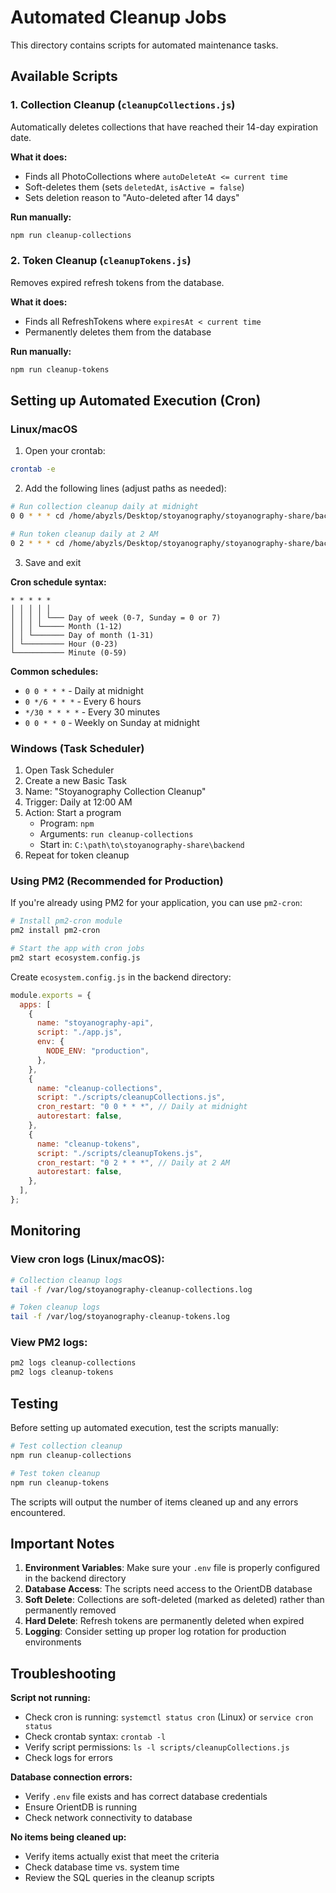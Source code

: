 # Automated Cleanup Jobs

This directory contains scripts for automated maintenance tasks.

## Available Scripts

### 1. Collection Cleanup (`cleanupCollections.js`)

Automatically deletes collections that have reached their 14-day expiration date.

**What it does:**

- Finds all PhotoCollections where `autoDeleteAt <= current time`
- Soft-deletes them (sets `deletedAt`, `isActive = false`)
- Sets deletion reason to "Auto-deleted after 14 days"

**Run manually:**

```bash
npm run cleanup-collections
```

### 2. Token Cleanup (`cleanupTokens.js`)

Removes expired refresh tokens from the database.

**What it does:**

- Finds all RefreshTokens where `expiresAt < current time`
- Permanently deletes them from the database

**Run manually:**

```bash
npm run cleanup-tokens
```

## Setting up Automated Execution (Cron)

### Linux/macOS

1. Open your crontab:

```bash
crontab -e
```

2. Add the following lines (adjust paths as needed):

```bash
# Run collection cleanup daily at midnight
0 0 * * * cd /home/abyzls/Desktop/stoyanography/stoyanography-share/backend && npm run cleanup-collections >> /var/log/stoyanography-cleanup-collections.log 2>&1

# Run token cleanup daily at 2 AM
0 2 * * * cd /home/abyzls/Desktop/stoyanography/stoyanography-share/backend && npm run cleanup-tokens >> /var/log/stoyanography-cleanup-tokens.log 2>&1
```

3. Save and exit

**Cron schedule syntax:**

```
* * * * *
│ │ │ │ │
│ │ │ │ └─── Day of week (0-7, Sunday = 0 or 7)
│ │ │ └───── Month (1-12)
│ │ └─────── Day of month (1-31)
│ └───────── Hour (0-23)
└─────────── Minute (0-59)
```

**Common schedules:**

- `0 0 * * *` - Daily at midnight
- `0 */6 * * *` - Every 6 hours
- `*/30 * * * *` - Every 30 minutes
- `0 0 * * 0` - Weekly on Sunday at midnight

### Windows (Task Scheduler)

1. Open Task Scheduler
2. Create a new Basic Task
3. Name: "Stoyanography Collection Cleanup"
4. Trigger: Daily at 12:00 AM
5. Action: Start a program
   - Program: `npm`
   - Arguments: `run cleanup-collections`
   - Start in: `C:\path\to\stoyanography-share\backend`
6. Repeat for token cleanup

### Using PM2 (Recommended for Production)

If you're already using PM2 for your application, you can use `pm2-cron`:

```bash
# Install pm2-cron module
pm2 install pm2-cron

# Start the app with cron jobs
pm2 start ecosystem.config.js
```

Create `ecosystem.config.js` in the backend directory:

```javascript
module.exports = {
  apps: [
    {
      name: "stoyanography-api",
      script: "./app.js",
      env: {
        NODE_ENV: "production",
      },
    },
    {
      name: "cleanup-collections",
      script: "./scripts/cleanupCollections.js",
      cron_restart: "0 0 * * *", // Daily at midnight
      autorestart: false,
    },
    {
      name: "cleanup-tokens",
      script: "./scripts/cleanupTokens.js",
      cron_restart: "0 2 * * *", // Daily at 2 AM
      autorestart: false,
    },
  ],
};
```

## Monitoring

### View cron logs (Linux/macOS):

```bash
# Collection cleanup logs
tail -f /var/log/stoyanography-cleanup-collections.log

# Token cleanup logs
tail -f /var/log/stoyanography-cleanup-tokens.log
```

### View PM2 logs:

```bash
pm2 logs cleanup-collections
pm2 logs cleanup-tokens
```

## Testing

Before setting up automated execution, test the scripts manually:

```bash
# Test collection cleanup
npm run cleanup-collections

# Test token cleanup
npm run cleanup-tokens
```

The scripts will output the number of items cleaned up and any errors encountered.

## Important Notes

1. **Environment Variables**: Make sure your `.env` file is properly configured in the backend directory
2. **Database Access**: The scripts need access to the OrientDB database
3. **Soft Delete**: Collections are soft-deleted (marked as deleted) rather than permanently removed
4. **Hard Delete**: Refresh tokens are permanently deleted when expired
5. **Logging**: Consider setting up proper log rotation for production environments

## Troubleshooting

**Script not running:**

- Check cron is running: `systemctl status cron` (Linux) or `service cron status`
- Check crontab syntax: `crontab -l`
- Verify script permissions: `ls -l scripts/cleanupCollections.js`
- Check logs for errors

**Database connection errors:**

- Verify `.env` file exists and has correct database credentials
- Ensure OrientDB is running
- Check network connectivity to database

**No items being cleaned up:**

- Verify items actually exist that meet the criteria
- Check database time vs. system time
- Review the SQL queries in the cleanup scripts
